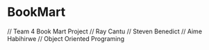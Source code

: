 # BookMart

// Team 4 Book Mart Project
// Ray Cantu
// Steven Benedict
// Aime Habihirwe
// Object Oriented Programing
